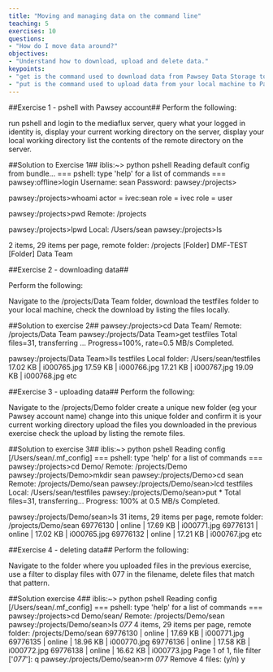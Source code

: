 ```yaml
---
title: "Moving and managing data on the command line"
teaching: 5
exercises: 10
questions:
- "How do I move data around?"
objectives:
- "Understand how to download, upload and delete data."
keypoints:
- "get is the command used to download data from Pawsey Data Storage to your local machine"
- "put is the command used to upload data from your local machine to Pawsey Data Storage"
---
```


##Exercise 1 - pshell with Pawsey account##
Perform the following:

run pshell and login to the mediaflux server,
query what your logged in identity is,
display your current working directory on the server,
display your local working directory
list the contents of the remote directory on the server.

##Solution to Exercise 1##
iblis:~> python pshell
Reading default config from bundle...
 === pshell: type 'help' for a list of commands ===
pawsey:offline>login
Username: sean
Password:
pawsey:/projects>

pawsey:/projects>whoami
actor = ivec:sean
  role = ivec
  role = user

pawsey:/projects>pwd
Remote: /projects

pawsey:/projects>lpwd
Local: /Users/sean
pawsey:/projects>ls

2 items, 29 items per page, remote folder: /projects
[Folder] DMF-TEST
[Folder] Data Team

##Exercise 2 - downloading data##

Perform the following:

Navigate to the /projects/Data Team folder,
download the testfiles folder to your local machine,
check the download by listing the files locally.

##Solution to exercise 2##
pawsey:/projects>cd Data Team/
Remote: /projects/Data Team
pawsey:/projects/Data Team>get testfiles
Total files=31, transferring ...
Progress=100%, rate=0.5 MB/s  Completed.

pawsey:/projects/Data Team>lls testfiles
Local folder: /Users/sean/testfiles
 17.02 KB | i000765.jpg
 17.59 KB | i000766.jpg
 17.21 KB | i000767.jpg
 19.09 KB | i000768.jpg
etc

##Exercise 3 - uploading data##
Perform the following:

Navigate to the /projects/Demo folder
create a unique new folder (eg your Pawsey account name)
change into this unique folder and confirm it is your current working directory
upload the files you downloaded in the previous exercise
check the upload by listing the remote files.

##Solution to exercise 3##
iblis:~> python pshell
Reading config [/Users/sean/.mf_config]
 === pshell: type 'help' for a list of commands ===
pawsey:/projects>cd Demo/
Remote: /projects/Demo
pawsey:/projects/Demo>mkdir sean
pawsey:/projects/Demo>cd sean
Remote: /projects/Demo/sean
pawsey:/projects/Demo/sean>lcd testfiles
Local: /Users/sean/testfiles
pawsey:/projects/Demo/sean>put *
Total files=31, transferring...
Progress: 100% at 0.5 MB/s  Completed.

pawsey:/projects/Demo/sean>ls
31 items, 29 items per page, remote folder: /projects/Demo/sean
 69776130   | online  |  17.69 KB | i000771.jpg
 69776131   | online  |  17.02 KB | i000765.jpg
 69776132   | online  |  17.21 KB | i000767.jpg
etc

##Exercise 4 - deleting data##
Perform the following:

Navigate to the folder where you uploaded files in the previous exercise,
use a filter to display files with 077 in the filename,
delete files that match that pattern.

##Solution exercise 4##
iblis:~> python pshell
Reading config [/Users/sean/.mf_config]
 === pshell: type 'help' for a list of commands ===
pawsey:/projects>cd Demo/sean/
Remote: /projects/Demo/sean
pawsey:/projects/Demo/sean>ls *077*
4 items, 29 items per page, remote folder: /projects/Demo/sean
 69776130   | online  |  17.69 KB | i000771.jpg
 69776135   | online  |  18.96 KB | i000770.jpg
 69776136   | online  |  17.58 KB | i000772.jpg
 69776138   | online  |  16.62 KB | i000773.jpg
Page 1 of 1, file filter ['*077*']: q
pawsey:/projects/Demo/sean>rm *077*
Remove 4 files: (y/n) y
